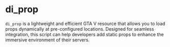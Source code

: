 # di_prop
`di_prop` is a lightweight and efficient GTA V resource that allows you to load props dynamically at pre-configured locations. Designed for seamless integration, this script can help developers add static props to enhance the immersive environment of their servers. 
